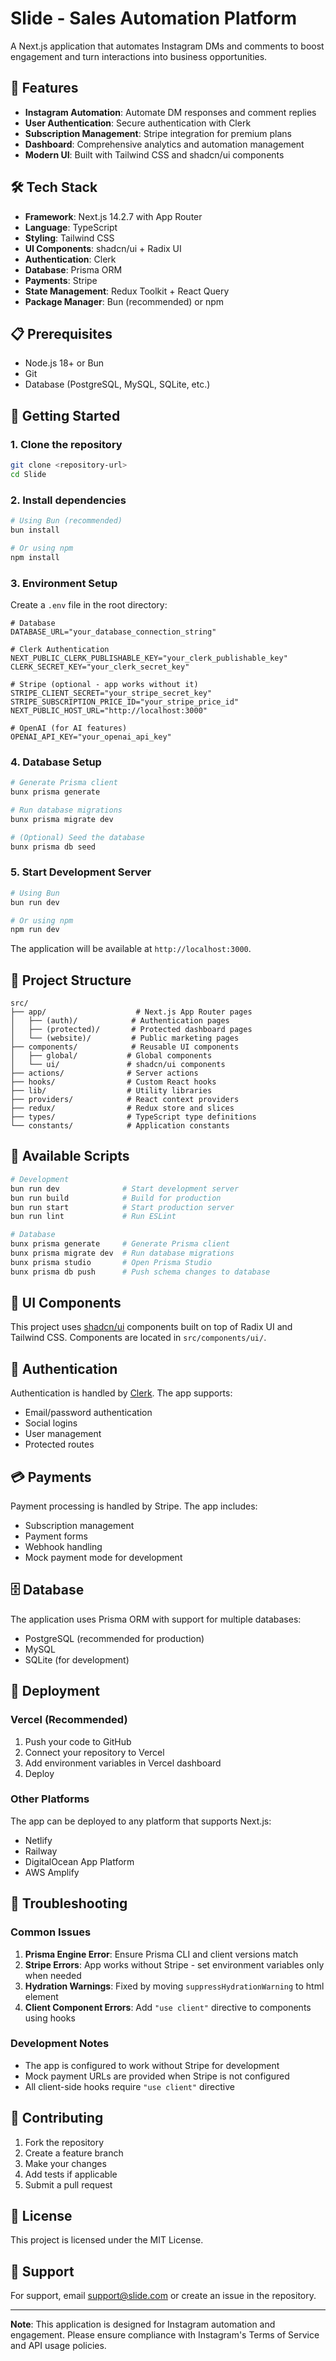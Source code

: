 # Slide - Sales Automation Platform

A Next.js application that automates Instagram DMs and comments to boost engagement and turn interactions into business opportunities.

## 🚀 Features

- **Instagram Automation**: Automate DM responses and comment replies
- **User Authentication**: Secure authentication with Clerk
- **Subscription Management**: Stripe integration for premium plans
- **Dashboard**: Comprehensive analytics and automation management
- **Modern UI**: Built with Tailwind CSS and shadcn/ui components

## 🛠️ Tech Stack

- **Framework**: Next.js 14.2.7 with App Router
- **Language**: TypeScript
- **Styling**: Tailwind CSS
- **UI Components**: shadcn/ui + Radix UI
- **Authentication**: Clerk
- **Database**: Prisma ORM
- **Payments**: Stripe
- **State Management**: Redux Toolkit + React Query
- **Package Manager**: Bun (recommended) or npm

## 📋 Prerequisites

- Node.js 18+ or Bun
- Git
- Database (PostgreSQL, MySQL, SQLite, etc.)

## 🚀 Getting Started

### 1. Clone the repository

```bash
git clone <repository-url>
cd Slide
```

### 2. Install dependencies

```bash
# Using Bun (recommended)
bun install

# Or using npm
npm install
```

### 3. Environment Setup

Create a `.env` file in the root directory:

```env
# Database
DATABASE_URL="your_database_connection_string"

# Clerk Authentication
NEXT_PUBLIC_CLERK_PUBLISHABLE_KEY="your_clerk_publishable_key"
CLERK_SECRET_KEY="your_clerk_secret_key"

# Stripe (optional - app works without it)
STRIPE_CLIENT_SECRET="your_stripe_secret_key"
STRIPE_SUBSCRIPTION_PRICE_ID="your_stripe_price_id"
NEXT_PUBLIC_HOST_URL="http://localhost:3000"

# OpenAI (for AI features)
OPENAI_API_KEY="your_openai_api_key"
```

### 4. Database Setup

```bash
# Generate Prisma client
bunx prisma generate

# Run database migrations
bunx prisma migrate dev

# (Optional) Seed the database
bunx prisma db seed
```

### 5. Start Development Server

```bash
# Using Bun
bun run dev

# Or using npm
npm run dev
```

The application will be available at `http://localhost:3000`.

## 📁 Project Structure

```
src/
├── app/                    # Next.js App Router pages
│   ├── (auth)/            # Authentication pages
│   ├── (protected)/       # Protected dashboard pages
│   └── (website)/         # Public marketing pages
├── components/            # Reusable UI components
│   ├── global/           # Global components
│   └── ui/               # shadcn/ui components
├── actions/              # Server actions
├── hooks/                # Custom React hooks
├── lib/                  # Utility libraries
├── providers/            # React context providers
├── redux/                # Redux store and slices
├── types/                # TypeScript type definitions
└── constants/            # Application constants
```

## 🔧 Available Scripts

```bash
# Development
bun run dev              # Start development server
bun run build            # Build for production
bun run start            # Start production server
bun run lint             # Run ESLint

# Database
bunx prisma generate     # Generate Prisma client
bunx prisma migrate dev  # Run database migrations
bunx prisma studio       # Open Prisma Studio
bunx prisma db push      # Push schema changes to database
```

## 🎨 UI Components

This project uses [shadcn/ui](https://ui.shadcn.com/) components built on top of Radix UI and Tailwind CSS. Components are located in `src/components/ui/`.

## 🔐 Authentication

Authentication is handled by [Clerk](https://clerk.com/). The app supports:
- Email/password authentication
- Social logins
- User management
- Protected routes

## 💳 Payments

Payment processing is handled by Stripe. The app includes:
- Subscription management
- Payment forms
- Webhook handling
- Mock payment mode for development

## 🗄️ Database

The application uses Prisma ORM with support for multiple databases:
- PostgreSQL (recommended for production)
- MySQL
- SQLite (for development)

## 🚀 Deployment

### Vercel (Recommended)

1. Push your code to GitHub
2. Connect your repository to Vercel
3. Add environment variables in Vercel dashboard
4. Deploy

### Other Platforms

The app can be deployed to any platform that supports Next.js:
- Netlify
- Railway
- DigitalOcean App Platform
- AWS Amplify

## 🐛 Troubleshooting

### Common Issues

1. **Prisma Engine Error**: Ensure Prisma CLI and client versions match
2. **Stripe Errors**: App works without Stripe - set environment variables only when needed
3. **Hydration Warnings**: Fixed by moving `suppressHydrationWarning` to html element
4. **Client Component Errors**: Add `"use client"` directive to components using hooks

### Development Notes

- The app is configured to work without Stripe for development
- Mock payment URLs are provided when Stripe is not configured
- All client-side hooks require `"use client"` directive

## 📝 Contributing

1. Fork the repository
2. Create a feature branch
3. Make your changes
4. Add tests if applicable
5. Submit a pull request

## 📄 License

This project is licensed under the MIT License.

## 🤝 Support

For support, email support@slide.com or create an issue in the repository.

---

**Note**: This application is designed for Instagram automation and engagement. Please ensure compliance with Instagram's Terms of Service and API usage policies.
